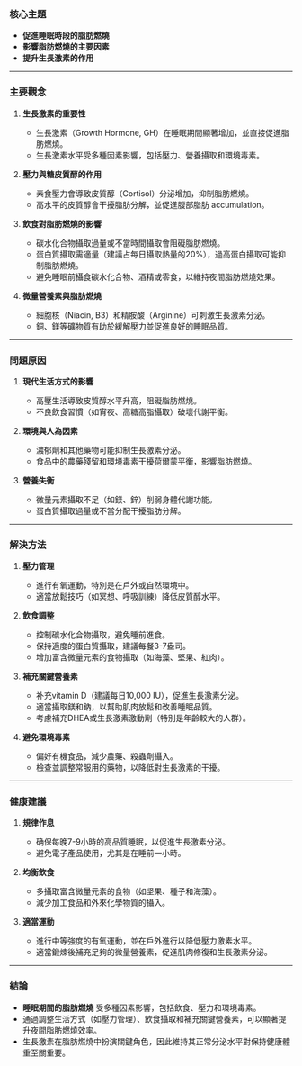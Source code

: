 ### 核心主題
- **促進睡眠時段的脂肪燃燒**
- **影響脂肪燃燒的主要因素**
- **提升生長激素的作用**

---

### 主要觀念
1. **生長激素的重要性**  
   - 生長激素（Growth Hormone, GH）在睡眠期間顯著增加，並直接促進脂肪燃燒。
   - 生長激素水平受多種因素影響，包括壓力、營養攝取和環境毒素。

2. **壓力與糖皮質醇的作用**  
   - 素食壓力會導致皮質醇（Cortisol）分泌增加，抑制脂肪燃燒。
   - 高水平的皮質醇會干擾脂肪分解，並促進腹部脂肪 accumulation。

3. **飲食對脂肪燃燒的影響**  
   - 碳水化合物攝取過量或不當時間攝取會阻礙脂肪燃燒。 
   - 蛋白質攝取需適量（建議占每日攝取熱量的20%），過高蛋白攝取可能抑制脂肪燃燒。
   - 避免睡眠前攝食碳水化合物、酒精或零食，以維持夜間脂肪燃燒效果。

4. **微量營養素與脂肪燃燒**  
   - 細胞核（Niacin, B3）和精胺酸（Arginine）可刺激生長激素分泌。
   - 銅、鎂等礦物質有助於緩解壓力並促進良好的睡眠品質。

---

### 問題原因
1. **現代生活方式的影響**  
   - 高壓生活導致皮質醇水平升高，阻礙脂肪燃燒。
   - 不良飲食習慣（如宵夜、高糖高脂攝取）破壞代謝平衡。

2. **環境與人為因素**  
   - 濃郁劑和其他藥物可能抑制生長激素分泌。
   - 食品中的農藥殘留和環境毒素干擾荷爾蒙平衡，影響脂肪燃燒。

3. **營養失衡**  
   - 微量元素攝取不足（如鎂、鋅）削弱身體代謝功能。
   - 蛋白質攝取過量或不當分配干擾脂肪分解。

---

### 解決方法
1. **壓力管理**  
   - 進行有氧運動，特別是在戶外或自然環境中。
   - 適當放鬆技巧（如冥想、呼吸訓練）降低皮質醇水平。

2. **飲食調整**  
   - 控制碳水化合物攝取，避免睡前進食。
   - 保持適度的蛋白質攝取，建議每餐3-7盎司。
   - 增加富含微量元素的食物攝取（如海藻、堅果、紅肉）。

3. **補充關鍵營養素**  
   - 补充vitamin D（建議每日10,000 IU），促進生長激素分泌。
   - 適當攝取鎂和鈉，以幫助肌肉放鬆和改善睡眠品質。
   - 考慮補充DHEA或生長激素激動劑（特別是年齡較大的人群）。

4. **避免環境毒素**  
   - 偏好有機食品，減少農藥、殺蟲劑攝入。
   - 檢查並調整常服用的藥物，以降低對生長激素的干擾。

---

### 健康建議
1. **規律作息**  
   - 确保每晚7-9小時的高品質睡眠，以促進生長激素分泌。
   - 避免電子產品使用，尤其是在睡前一小時。

2. **均衡飲食**  
   - 多攝取富含微量元素的食物（如坚果、種子和海藻）。
   - 減少加工食品和外來化學物質的攝入。

3. **適當運動**  
   - 進行中等強度的有氧運動，並在戶外進行以降低壓力激素水平。
   - 適當鍛煉後補充足夠的微量營養素，促進肌肉修復和生長激素分泌。

---

### 結論
- **睡眠期間的脂肪燃燒** 受多種因素影響，包括飲食、壓力和環境毒素。  
- 通過調整生活方式（如壓力管理）、飲食攝取和補充關鍵營養素，可以顯著提升夜間脂肪燃燒效率。  
- 生長激素在脂肪燃燒中扮演關鍵角色，因此維持其正常分泌水平對保持健康體重至關重要。
